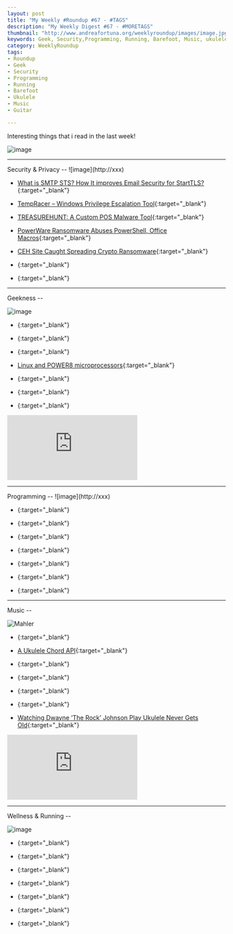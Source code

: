 ```yaml
---
layout: post
title: "My Weekly #Roundup #67 - #TAGS"
description: "My Weekly Digest #67 - #MORETAGS"
thumbnail: "http://www.andreafortuna.org/weeklyroundup/images/image.jpg"
keywords: Geek, Security,Programming, Running, Barefoot, Music, ukulele, transcription, guitar
category: WeeklyRoundup
tags: 
- Roundup
- Geek
- Security
- Programming
- Running
- Barefoot
- Ukulele
- Music
- Guitar

---
```

Interesting things that i read in the last week!

![image](/weeklyroundup/images/image.jpg)
<!-- more -->
<hr/>
Security & Privacy
--
![image](http://xxx)

- [What is SMTP STS? How It improves Email Security for StartTLS?](http://thehackernews.com/2016/03/smtp-sts-email-security.html){:target="_blank"}

- [TempRacer – Windows Privilege Escalation Tool](http://www.darknet.org.uk/2016/03/tempracer-windows-privilege-escalation-tool/){:target="_blank"}

- [TREASUREHUNT: A Custom POS Malware Tool](http://www.fireeye.com/blog/threat-research/2016/03/treasurehunt_a_cust.html){:target="_blank"}

- [PowerWare Ransomware Abuses PowerShell, Office Macros](http://www.securityweek.com/powerware-ransomware-abuses-powershell-office-macros){:target="_blank"}

- [CEH Site Caught Spreading Crypto Ransomware](https://packetstormsecurity.com/news/view/26460/CEH-Site-Caught-Spreading-Crypto-Ransomware.html){:target="_blank"}

- [](){:target="_blank"}

- [](){:target="_blank"}


<hr/>
Geekness
--

![image](http://xxx)

- [](){:target="_blank"}

- [](){:target="_blank"}

- [](){:target="_blank"}

- [Linux and POWER8 microprocessors](https://seravo.fi/2016/linux-and-power8-microprocessors){:target="_blank"}

- [](){:target="_blank"}

- [](){:target="_blank"}

- [](){:target="_blank"}

<div class="video-container">
<iframe src="https://www.youtube.com/embed/XXXXXX" frameborder="0" allowfullscreen></iframe>
</div>


<hr/>
Programming
--
![image](http://xxx)

- [](){:target="_blank"}

- [](){:target="_blank"}

- [](){:target="_blank"}

- [](){:target="_blank"}

- [](){:target="_blank"}

- [](){:target="_blank"}

- [](){:target="_blank"}


<hr/>
Music
--

![Mahler](https://scontent-mxp1-1.xx.fbcdn.net/hphotos-xta1/v/t1.0-9/12418057_1110649992290056_729974866135463478_n.jpg?oh=2cdacade11a14670953b28fe8389fd35&oe=578F49D3)

- [](){:target="_blank"}

- [A Ukulele Chord API](http://ukenut.com/a-ukulele-api/){:target="_blank"}

- [](){:target="_blank"}

- [](){:target="_blank"}

- [](){:target="_blank"}

- [](){:target="_blank"}

- [Watching Dwayne ‘The Rock’ Johnson Play Ukulele Never Gets Old](http://www.ukulelemag.com/home/watching-dwayne-the-rock-johnson-play-ukulele-never-gets-old){:target="_blank"}

<div class="video-container">
<iframe src="https://www.youtube.com/embed/Xs8DyeeCfs4" frameborder="0" allowfullscreen></iframe>
</div>

<hr/>
Wellness & Running  
--

![image](http://xxx)

- [](){:target="_blank"}

- [](){:target="_blank"}

- [](){:target="_blank"}

- [](){:target="_blank"}

- [](){:target="_blank"}

- [](){:target="_blank"}

- [](){:target="_blank"}





